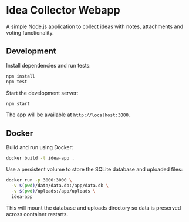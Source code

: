 # Idea Collector Webapp

A simple Node.js application to collect ideas with notes, attachments and voting functionality.

## Development

Install dependencies and run tests:

```bash
npm install
npm test
```

Start the development server:

```bash
npm start
```

The app will be available at `http://localhost:3000`.

## Docker

Build and run using Docker:

```bash
docker build -t idea-app .
```

Use a persistent volume to store the SQLite database and uploaded files:

```bash
docker run -p 3000:3000 \
  -v $(pwd)/data/data.db:/app/data.db \
  -v $(pwd)/uploads:/app/uploads \
  idea-app
```

This will mount the database and uploads directory so data is preserved across container restarts.
